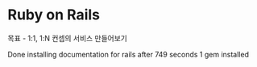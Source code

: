 # Ruby on Rails

목표 - 1:1, 1:N 컨셉의 서비스 만들어보기

Done installing documentation for rails after 749 seconds
1 gem installed